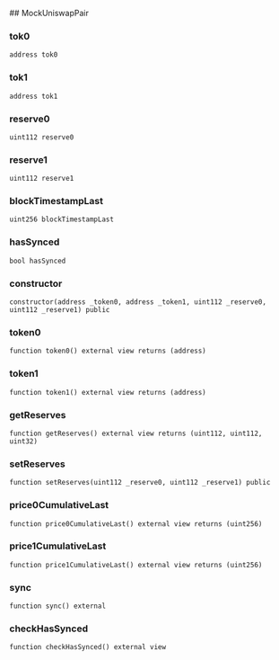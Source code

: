 ﻿﻿## MockUniswapPair


### tok0

```solidity
address tok0
```

### tok1

```solidity
address tok1
```

### reserve0

```solidity
uint112 reserve0
```

### reserve1

```solidity
uint112 reserve1
```

### blockTimestampLast

```solidity
uint256 blockTimestampLast
```

### hasSynced

```solidity
bool hasSynced
```

### constructor

```solidity
constructor(address _token0, address _token1, uint112 _reserve0, uint112 _reserve1) public
```







### token0

```solidity
function token0() external view returns (address)
```







### token1

```solidity
function token1() external view returns (address)
```







### getReserves

```solidity
function getReserves() external view returns (uint112, uint112, uint32)
```







### setReserves

```solidity
function setReserves(uint112 _reserve0, uint112 _reserve1) public
```







### price0CumulativeLast

```solidity
function price0CumulativeLast() external view returns (uint256)
```







### price1CumulativeLast

```solidity
function price1CumulativeLast() external view returns (uint256)
```







### sync

```solidity
function sync() external
```







### checkHasSynced

```solidity
function checkHasSynced() external view
```








